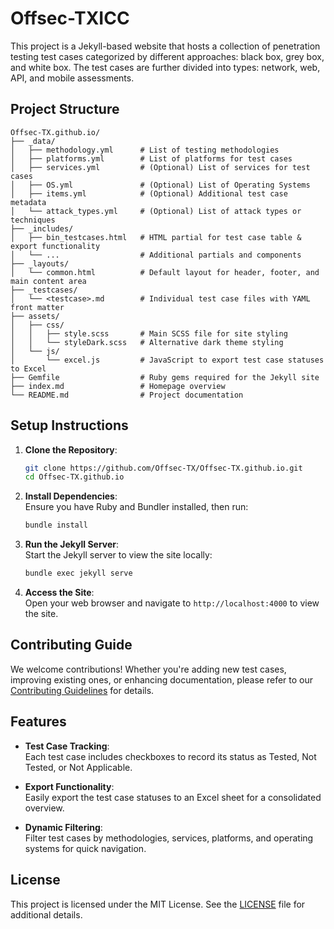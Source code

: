 # Offsec-TXICC

This project is a Jekyll-based website that hosts a collection of penetration testing test cases categorized by different approaches: black box, grey box, and white box. The test cases are further divided into types: network, web, API, and mobile assessments.

## Project Structure

```
Offsec-TX.github.io/
├── _data/
│   ├── methodology.yml      # List of testing methodologies
│   ├── platforms.yml        # List of platforms for test cases
│   ├── services.yml         # (Optional) List of services for test cases
│   ├── OS.yml               # (Optional) List of Operating Systems
│   ├── items.yml            # (Optional) Additional test case metadata
│   └── attack_types.yml     # (Optional) List of attack types or techniques
├── _includes/
│   ├── bin_testcases.html   # HTML partial for test case table & export functionality
│   └── ...                  # Additional partials and components
├── _layouts/
│   └── common.html          # Default layout for header, footer, and main content area
├── _testcases/
│   └── <testcase>.md        # Individual test case files with YAML front matter
├── assets/
│   ├── css/
│   │   ├── style.scss       # Main SCSS file for site styling
│   │   └── styleDark.scss   # Alternative dark theme styling
│   └── js/
│       └── excel.js         # JavaScript to export test case statuses to Excel
├── Gemfile                  # Ruby gems required for the Jekyll site
├── index.md                 # Homepage overview
└── README.md                # Project documentation
```

## Setup Instructions

1. **Clone the Repository**: 
   ```bash
   git clone https://github.com/Offsec-TX/Offsec-TX.github.io.git
   cd Offsec-TX.github.io
   ```

2. **Install Dependencies**:  
   Ensure you have Ruby and Bundler installed, then run:
   ```bash
   bundle install
   ```

3. **Run the Jekyll Server**:  
   Start the Jekyll server to view the site locally:
   ```bash
   bundle exec jekyll serve
   ```

4. **Access the Site**:  
   Open your web browser and navigate to `http://localhost:4000` to view the site.

## Contributing Guide

We welcome contributions! Whether you're adding new test cases, improving existing ones, or enhancing documentation, please refer to our [Contributing Guidelines](/contribute/) for details.

## Features

- **Test Case Tracking**:  
  Each test case includes checkboxes to record its status as Tested, Not Tested, or Not Applicable.

- **Export Functionality**:  
  Easily export the test case statuses to an Excel sheet for a consolidated overview.

- **Dynamic Filtering**:  
  Filter test cases by methodologies, services, platforms, and operating systems for quick navigation.

## License

This project is licensed under the MIT License. See the [LICENSE](LICENSE) file for additional details.